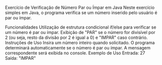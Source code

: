 Exercício de Verificação de Número Par ou Ímpar em Java
Neste exercício simples em Java, o programa verifica se um número inserido pelo usuário é par ou ímpar.

Funcionalidades
Utilização de estrutura condicional if/else para verificar se um número é par ou ímpar.
Exibição de "PAR" se o número for divisível por 2 (ou seja, resto da divisão por 2 é igual a 0) e "IMPAR" caso contrário.
Instruções de Uso
Insira um número inteiro quando solicitado.
O programa determinará automaticamente se o número é par ou ímpar.
A mensagem correspondente será exibida no console.
Exemplo de Uso
Entrada: 27
Saída: "IMPAR"
